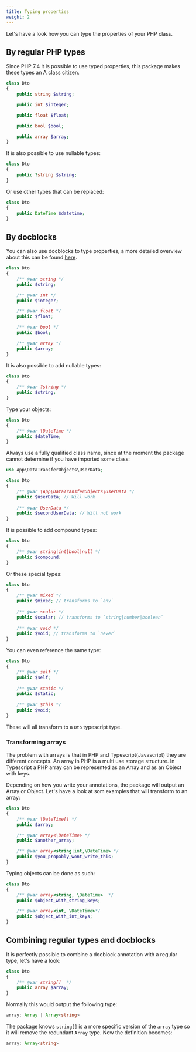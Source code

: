```yaml
---
title: Typing properties
weight: 2
---
```


Let's have a look how you can type the properties of your PHP class.

## By regular PHP types

Since PHP 7.4 it is possible to use typed properties, this package makes these types an A class citizen.

```php
class Dto
{
    public string $string;

    public int $integer;

    public float $float;

    public bool $bool;

    public array $array;
}
```

It is also possible to use nullable types:

```php
class Dto
{
    public ?string $string;
}
```

Or use other types that can be replaced:

```php
class Dto
{
    public DateTime $datetime;
}
```

## By docblocks

You can also use docblocks to type properties, a more detailed overview about this can be found [here](https://docs.phpdoc.org/latest/guides/types.html).

```php
class Dto
{
    /** @var string */
    public $string;

    /** @var int */
    public $integer;

    /** @var float */
    public $float;

    /** @var bool */
    public $bool;

    /** @var array */
    public $array;
}
```

It is also possible to add nullable types:

```php
class Dto
{
    /** @var ?string */
    public $string;
}
```

Type your objects:


```php
class Dto
{
    /** @var \DateTime */
    public $dateTime;
}
```

Always use a fully qualified class name, since at the moment the package cannot determine if you have imported some class:

```php
use App\DataTransferObjects\UserData;

class Dto
{
    /** @var \App\DataTransferObjects\UserData */
    public $userData; // Will work
    
    /** @var UserData */
    public $secondUserData; // Will not work
}
```


It is possible to add compound types:

```php
class Dto
{
    /** @var string|int|bool|null */
    public $compound;
}
```

Or these special types:

```php
class Dto
{
    /** @var mixed */
    public $mixed; // transforms to `any`
    
    /** @var scalar */
    public $scalar; // transforms to `string|number|boolean`
    
    /** @var void */
    public $void; // transforms to `never`
}
```

You can even reference the same type:

```php
class Dto
{
    /** @var self */
    public $self;
    
    /** @var static */
    public $static;
    
    /** @var $this */
    public $void;
}
```

These will all transform to a `Dto` typescript type.

### Transforming arrays

The problem with arrays is that in PHP and Typescript(Javascript) they are different concepts. An array in PHP is a multi use storage structure. In Typescript a PHP array can be represented as an Array and as an Object with keys. 

Depending on how you write your annotations, the package will output an Array or Object. Let's have a look at som examples that will transform to an array:

```php
class Dto
{
    /** @var \DateTime[] */
    public $array;

    /** @var array<\DateTime> */
    public $another_array;

    /** @var array<string|int,\DateTime> */
    public $you_propably_wont_write_this;
}
```

Typing objects can be done as such:

```php
class Dto
{
    /** @var array<string, \DateTime>  */
    public $object_with_string_keys;

    /** @var array<int, \DateTime>*/
    public $object_with_int_keys;
}
```

## Combining regular types and docblocks

It is perfectly possible to combine a docblock annotation with a regular type, let's have a look:

```php
class Dto
{
    /** @var string[]  */
    public array $array;
}
```

Normally this would output the following type:

```typescript
array: Array | Array<string>
```

The package knows `string[]` is a more specific version of the `array` type so it will remove the redundant `Array` type. Now the definition becomes:

```typescript
array: Array<string>
```







